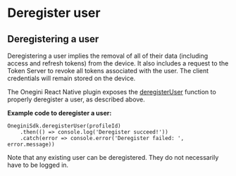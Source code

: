 # Deregister user

## Deregistering a user

Deregistering a user implies the removal of all of their data (including access and refresh tokens) from the device. It also includes a request to the Token Server to revoke all tokens associated with the user. The client credentials will remain stored on the device.

The Onegini React Native plugin exposes the [deregisterUser](../reference-guides/deregisterUser.md) function to properly deregister a user, as described above.

**Example code to deregister a user:**

```
OneginiSdk.deregisterUser(profileId)
    .then(() => console.log('Deregister succeed!'))
    .catch(error => console.error('Deregister failed: ', error.message))
```

Note that any existing user can be deregistered. They do not necessarily have to be logged in.
